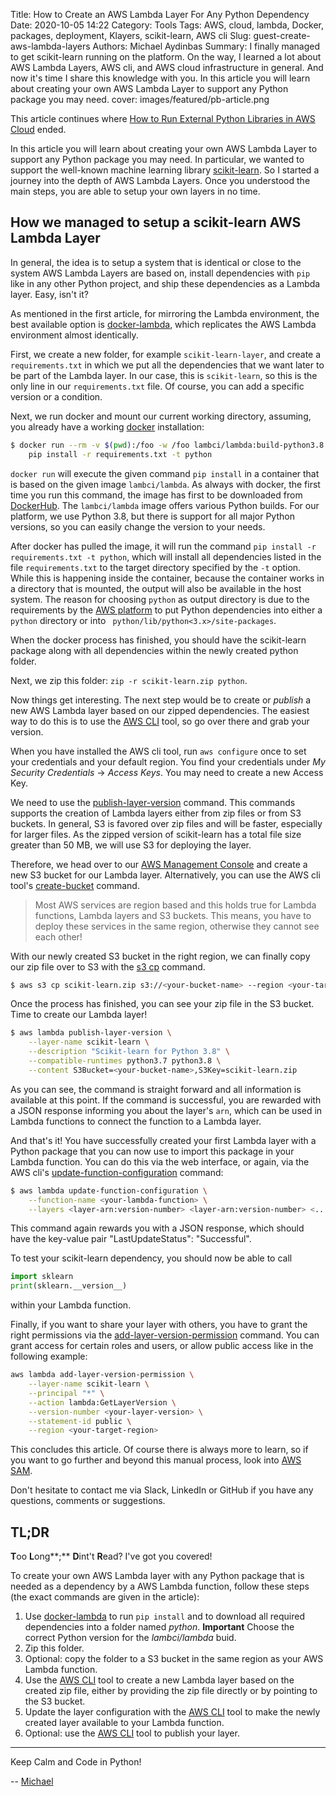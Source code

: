 Title: How to Create an AWS Lambda Layer For Any Python Dependency
Date: 2020-10-05 14:22
Category: Tools
Tags: AWS, cloud, lambda, Docker, packages, deployment, Klayers, scikit-learn, AWS cli
Slug: guest-create-aws-lambda-layers
Authors: Michael Aydinbas
Summary: I finally managed to get scikit-learn running on the platform. On the way, I learned a lot about AWS Lambda Layers, AWS cli, and AWS cloud infrastructure in general. And now it's time I share this knowledge with you. In this article you will learn about creating your own AWS Lambda Layer to support any Python package you may need.
cover: images/featured/pb-article.png

This article continues where [How to Run External Python Libraries in AWS Cloud](https://pybit.es/aws-lambda-external-libraries.html) ended. 

In this article you will learn about creating your own AWS Lambda Layer to support any Python package you may need. In particular, we wanted to support the well-known machine learning library [scikit-learn](https://scikit-learn.org/stable/). So I started a journey into the depth of AWS Lambda Layers. Once you understood the main steps, you are able to setup your own layers in no time.

## How we managed to setup a scikit-learn AWS Lambda Layer

In general, the idea is to setup a system that is identical or close to the system AWS Lambda Layers are based on, install dependencies with `pip` like in any other Python project, and ship these dependencies as a Lambda layer. Easy, isn't it?

As mentioned in the first article, for mirroring the Lambda environment, the best available option is [docker-lambda](https://github.com/lambci/docker-lambda), which replicates the AWS Lambda environment almost identically.

First, we create a new folder, for example `scikit-learn-layer`, and create a `requirements.txt` in which we put all the dependencies that we want later to be part of the Lambda layer. In our case, this is `scikit-learn`, so this is the only line in our `requirements.txt` file. 
Of course, you can add a specific version or a condition. 

Next, we run docker and mount our current working directory, assuming, you already have a working [docker](https://www.docker.com/) installation:

```BASH
$ docker run --rm -v $(pwd):/foo -w /foo lambci/lambda:build-python3.8 \
	pip install -r requirements.txt -t python
```

`docker run` will execute the given command `pip install` in a container that is based on the given image `lambci/lambda`. As always with docker, the first time you run this command, the image has first to be downloaded from [DockerHub](https://hub.docker.com/r/lambci/lambda). The `lambci/lambda` image offers various Python builds. For our platform, we use Python 3.8, but there is support for all major Python versions, so you can easily change the version to your needs. 

After docker has pulled the image, it will run the command `pip install -r requirements.txt -t python`, which will install all dependencies listed in the file `requirements.txt` to the target directory specified by the `-t` option. While this is happening inside the container, because the container works in a directory that is mounted, the output will also be available in the host system. The reason for choosing `python` as output directory is due to the requirements by the [AWS platform](https://docs.aws.amazon.com/lambda/latest/dg/configuration-layers.html) to put Python dependencies into either a `python` directory or into ` python/lib/python<3.x>/site-packages`.

When the docker process has finished, you should have the scikit-learn package along with all dependencies within the newly created python folder.

Next, we zip this folder: `zip -r scikit-learn.zip python`.

Now things get interesting. The next step would be to create or _publish_ a new AWS Lambda layer
based on our zipped dependencies. The easiest way to do this is to use the [AWS CLI](https://aws.amazon.com/de/cli/) tool, so go over there and grab your version. 

When you have installed the AWS cli tool, run `aws configure` once to set your credentials and your default region. You find your credentials under _My Security Credentials_ -> _Access Keys_. You may need to create a new Access Key.

We need to use the [publish-layer-version](https://docs.aws.amazon.com/cli/latest/reference/lambda/publish-layer-version.html) command. This commands supports the creation of Lambda layers either from zip files or from S3 buckets. In general, S3 is favored over zip files and will be faster, especially for larger files. As the zipped version of scikit-learn has a total file size greater than 50 MB, we will use S3 for deploying the layer.

Therefore, we head over to our [AWS Management Console](https://aws.amazon.com/console/) and create a new S3 bucket for our Lambda layer. Alternatively, you can use the AWS cli tool's [create-bucket](https://docs.aws.amazon.com/cli/latest/reference/s3api/create-bucket.html) command.

> Most AWS services are region based and this holds true for Lambda functions, Lambda layers and S3 buckets. This means, you have to deploy these services in the same region, otherwise they cannot see each other!

With our newly created S3 bucket in the right region, we can finally copy our zip file over to S3 with the [s3 cp](https://docs.aws.amazon.com/cli/latest/reference/s3/) command. 

```BASH
$ aws s3 cp scikit-learn.zip s3://<your-bucket-name> --region <your-target-region>
```

Once the process has finished, you can see your zip file in the S3 bucket. Time to create our Lambda layer!

```BASH
$ aws lambda publish-layer-version \
	--layer-name scikit-learn \
    --description "Scikit-learn for Python 3.8" \
    --compatible-runtimes python3.7 python3.8 \
    --content S3Bucket=<your-bucket-name>,S3Key=scikit-learn.zip
```

As you can see, the command is straight forward and all information is available at this point.
If the command is successful, you are rewarded with a JSON response informing you about the layer's `arn`, which can be used in Lambda functions to connect the function to a Lambda layer.

And that's it! You have successfully created your first Lambda layer with a Python package that you can now use to import this package in your Lambda function. You can do this via the web interface, or again, via the AWS cli's [update-function-configuration](https://docs.aws.amazon.com/cli/latest/reference/lambda/update-function-configuration.html) command:

```BASH
$ aws lambda update-function-configuration \
    --function-name <your-lambda-function> \
    --layers <layer-arn:version-number> <layer-arn:version-number> <...>
```

This command again rewards you with a JSON response, which should have the key-value pair "LastUpdateStatus": "Successful".

To test your scikit-learn dependency, you should now be able to call

```PYTHON
import sklearn
print(sklearn.__version__)
```

within your Lambda function.

Finally, if you want to share your layer with others, you have to grant the right permissions via the [add-layer-version-permission](https://docs.aws.amazon.com/cli/latest/reference/lambda/add-layer-version-permission.html) command. You can grant access for certain roles and users, or allow public access like in the following example:

```BASH
aws lambda add-layer-version-permission \
    --layer-name scikit-learn \
    --principal "*" \
    --action lambda:GetLayerVersion \
    --version-number <your-layer-version> \
    --statement-id public \
    --region <your-target-region>
```

This concludes this article. Of course there is always more to learn, so if you want to go further and beyond this manual process, look into [AWS SAM](https://aws.amazon.com/blogs/compute/working-with-aws-lambda-and-lambda-layers-in-aws-sam/).

Don't hesitate to contact me via Slack, LinkedIn or GitHub if you have any questions, comments or suggestions.

<a name="tl;dr"></a>
## TL;DR
**T**oo **L**ong**;** **D**int't **R**ead? I've got you covered!

To create your own AWS Lambda layer with any Python package that is needed as a dependency by a AWS Lambda function, follow these steps (the exact commands are given in the article):

1. Use [docker-lambda](https://github.com/lambci/docker-lambda) to run `pip install` and to download all required dependencies into a folder named _python_. **Important** Choose the correct Python version for the _lambci/lambda_ buid.
2. Zip this folder.
3. Optional: copy the folder to a S3 bucket in the same region as your AWS Lambda function.
4. Use the [AWS CLI](https://aws.amazon.com/de/cli/) tool to create a new Lambda layer based on the created zip file, either by providing the zip file directly or by pointing to the S3 bucket.
5. Update the layer configuration with the [AWS CLI](https://aws.amazon.com/de/cli/) tool to make the newly created layer available to your Lambda function.
6. Optional: use the [AWS CLI](https://aws.amazon.com/de/cli/) tool to publish your layer.

---

Keep Calm and Code in Python!

-- [Michael](pages/guests.html#michaelaydinbas)
